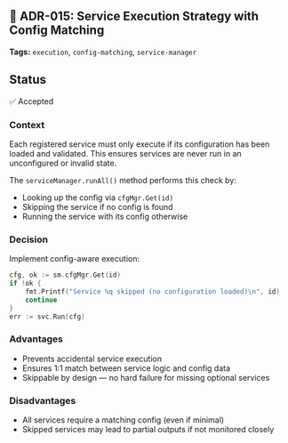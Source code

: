 ## 📄 ADR-015: Service Execution Strategy with Config Matching

**Tags:** `execution`, `config-matching`, `service-manager`

## Status
✅ Accepted

### Context

Each registered service must only execute if its configuration has been loaded and validated. 
This ensures services are never run in an unconfigured or invalid state.

The `serviceManager.runAll()` method performs this check by:

* Looking up the config via `cfgMgr.Get(id)`
* Skipping the service if no config is found
* Running the service with its config otherwise

### Decision

Implement config-aware execution:

```go
cfg, ok := sm.cfgMgr.Get(id)
if !ok {
	fmt.Printf("Service %q skipped (no configuration loaded)\n", id)
	continue
}
err := svc.Run(cfg)
```

### Advantages

* Prevents accidental service execution
* Ensures 1:1 match between service logic and config data
* Skippable by design — no hard failure for missing optional services

### Disadvantages

* All services require a matching config (even if minimal)
* Skipped services may lead to partial outputs if not monitored closely
